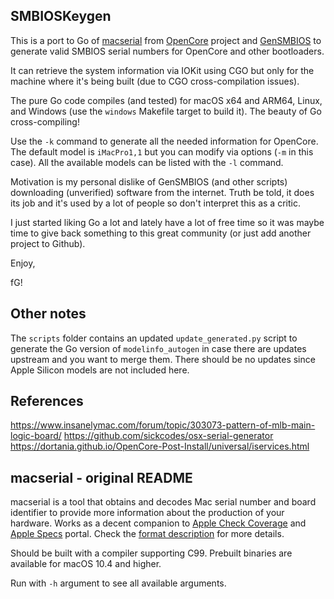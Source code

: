 ## SMBIOSKeygen

This is a port to Go of [macserial](https://github.com/acidanthera/OpenCorePkg/tree/master/Utilities/macserial) from [OpenCore](https://github.com/acidanthera/OpenCorePkg) project and [GenSMBIOS](https://github.com/corpnewt/GenSMBIOS) to generate valid SMBIOS serial numbers for OpenCore and other bootloaders.

It can retrieve the system information via IOKit using CGO but only for the machine where it's being built (due to CGO cross-compilation issues).

The pure Go code compiles (and tested) for macOS x64 and ARM64, Linux, and Windows (use the `windows` Makefile target to build it). The beauty of Go cross-compiling!

Use the `-k` command to generate all the needed information for OpenCore. The default model is `iMacPro1,1` but you can modify via options (`-m` in this case). All the available models can be listed with the `-l` command.

Motivation is my personal dislike of GenSMBIOS (and other scripts) downloading (unverified) software from the internet. Truth be told, it does its job and it's used by a lot of people so don't interpret this as a critic.

I just started liking Go a lot and lately have a lot of free time so it was maybe time to give back something to this great community (or just add another project to Github).

Enjoy,

fG!

## Other notes

The `scripts` folder contains an updated `update_generated.py` script to generate the Go version of `modelinfo_autogen` in case there are updates upstream and you want to merge them. There should be no updates since Apple Silicon models are not included here.

## References

https://www.insanelymac.com/forum/topic/303073-pattern-of-mlb-main-logic-board/
https://github.com/sickcodes/osx-serial-generator
https://dortania.github.io/OpenCore-Post-Install/universal/iservices.html

## macserial - original README

macserial is a tool that obtains and decodes Mac serial number and board identifier to provide more information about the production of your hardware. Works as a decent companion to [Apple Check Coverage](https://checkcoverage.apple.com) and [Apple Specs](http://support-sp.apple.com/sp/index?page=cpuspec&cc=HTD5) portal. Check the [format description](https://github.com/acidanthera/OpenCorePkg/blob/master/Utilities/macserial/FORMAT.md) for more details.

Should be built with a compiler supporting C99. Prebuilt binaries are available for macOS 10.4 and higher.

Run with `-h` argument to see all available arguments.
